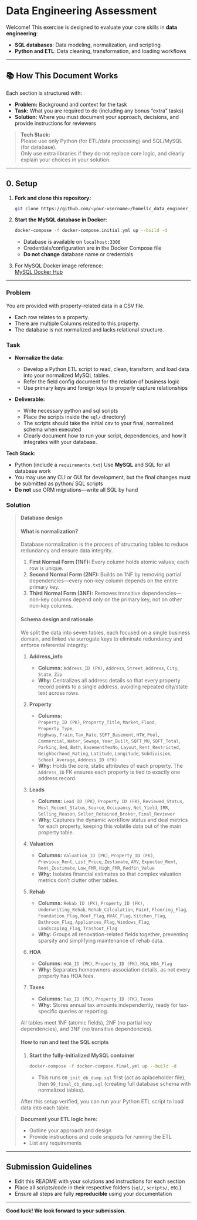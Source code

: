 # Data Engineering Assessment

Welcome! This exercise is designed to evaluate your core skills in **data engineering**:

- **SQL databases**: Data modeling, normalization, and scripting
- **Python and ETL**: Data cleaning, transformation, and loading workflows

---

## 📚 How This Document Works

Each section is structured with:

- **Problem:** Background and context for the task
- **Task:** What you are required to do (including any bonus “extra” tasks)
- **Solution:** Where you must document your approach, decisions, and provide instructions for reviewers

> **Tech Stack:**  
> Please use only Python (for ETL/data processing) and SQL/MySQL (for database).  
> Only use extra libraries if they do not replace core logic, and clearly explain your choices in your solution.

---

## 0. Setup

1. **Fork and clone this repository:**
    ```bash
    git clone https://github.com/<your-username>/homellc_data_engineer_assessment_skeleton.git
    ```
2. **Start the MySQL database in Docker:**
    ```bash
    docker-compose -f docker-compose.initial.yml up --build -d
    ```
    - Database is available on `localhost:3306`
    - Credentials/configuration are in the Docker Compose file
    - **Do not change** database name or credentials

3. For MySQL Docker image reference:  
   [MySQL Docker Hub](https://hub.docker.com/_/mysql)

---

### Problem

You are provided with property-related data in a CSV file.
- Each row relates to a property.
- There are multiple Columns related to this property.
- The database is not normalized and lacks relational structure.


### Task

- **Normalize the data:**
  - Develop a Python ETL script to read, clean, transform, and load   data into your normalized MySQL tables.
  - Refer the field config document for the relation of business logic
  - Use primary keys and foreign keys to properly capture relationships

- **Deliverable:**
  - Write necessary python and sql scripts
  - Place the scripts inside the `sql/` directory)
  - The scripts should take the initial csv to your final, normalized schema when executed
  - Clearly document how to run your script, dependencies, and how it integrates with your database.

**Tech Stack:**  
- Python (include a `requirements.txt`)
Use **MySQL** and SQL for all database work  
- You may use any CLI or GUI for development, but the final changes must be submitted as python/ SQL scripts 
- **Do not** use ORM migrations—write all SQL by hand

### Solution

> **Database design**  
>
> #### What is normalization?  
> Database normalization is the process of structuring tables to reduce redundancy and ensure data integrity.  
> 1. **First Normal Form (1NF):** Every column holds atomic values; each row is unique.  
> 2. **Second Normal Form (2NF):** Builds on 1NF by removing partial dependencies—every non-key column depends on the entire primary key.  
> 3. **Third Normal Form (3NF):** Removes transitive dependencies—non-key columns depend only on the primary key, not on other non-key columns.  
>
> #### Schema design and rationale  
> We split the data into seven tables, each focused on a single business domain, and linked via surrogate keys to eliminate redundancy and enforce referential integrity:
>
> 1. **Address_info**  
>    - **Columns:** `Address_ID (PK)`, `Address`, `Street_Address`, `City`, `State`, `Zip`  
>    - **Why:** Centralizes all address details so that every property record points to a single address, avoiding repeated city/state text across rows.  
>
> 2. **Property**  
>    - **Columns:**  
>      `Property_ID (PK)`, `Property_Title`, `Market`, `Flood`, `Property_Type`,  
>      `Highway`, `Train`, `Tax_Rate`, `SQFT_Basement`, `HTW`, `Pool`,  
>      `Commercial`, `Water`, `Sewage`, `Year_Built`, `SQFT_MU`, `SQFT_Total`,  
>      `Parking`, `Bed`, `Bath`, `BasementYesNo`, `Layout`, `Rent_Restricted`,  
>      `Neighborhood_Rating`, `Latitude`, `Longitude`, `Subdivision`,  
>      `School_Average`, `Address_ID (FK)`  
>    - **Why:** Holds the core, static attributes of each property. The `Address_ID` FK ensures each property is tied to exactly one address record.  
>
> 3. **Leads**  
>    - **Columns:** `Lead_ID (PK)`, `Property_ID (FK)`, `Reviewed_Status`, `Most_Recent_Status`, `Source`, `Occupancy`, `Net_Yield`, `IRR`, `Selling_Reason`, `Seller_Retained_Broker`, `Final_Reviewer`  
>    - **Why:** Captures the dynamic workflow status and deal metrics for each property, keeping this volatile data out of the main property table.  
>
> 4. **Valuation**  
>    - **Columns:** `Valuation_ID (PK)`, `Property_ID (FK)`, `Previous_Rent`, `List_Price`, `Zestimate`, `ARV`, `Expected_Rent`, `Rent_Zestimate`, `Low_FMR`, `High_FMR`, `Redfin_Value`  
>    - **Why:** Isolates financial estimates so that complex valuation metrics don’t clutter other tables.  
>
> 5. **Rehab**  
>    - **Columns:** `Rehab_ID (PK)`, `Property_ID (FK)`, `Underwriting_Rehab`, `Rehab_Calculation`, `Paint`, `Flooring_Flag`, `Foundation_Flag`, `Roof_Flag`, `HVAC_Flag`, `Kitchen_Flag`, `Bathroom_Flag`, `Appliances_Flag`, `Windows_Flag`, `Landscaping_Flag`, `Trashout_Flag`  
>    - **Why:** Groups all renovation-related fields together, preventing sparsity and simplifying maintenance of rehab data.  
>
> 6. **HOA**  
>    - **Columns:** `HOA_ID (PK)`, `Property_ID (FK)`, `HOA`, `HOA_Flag`  
>    - **Why:** Separates homeowners-association details, as not every property has HOA fees.  
>
> 7. **Taxes**  
>    - **Columns:** `Tax_ID (PK)`, `Property_ID (FK)`, `Taxes`  
>    - **Why:** Stores annual tax amounts independently, ready for tax-specific queries or reporting.  
>
> All tables meet 1NF (atomic fields), 2NF (no partial key dependencies), and 3NF (no transitive dependencies).  
>
> #### How to run and test the SQL scripts  
> 1. **Start the fully-initialized MySQL container**  
>    ```bash
>    docker-compose -f docker-compose.final.yml up --build -d
>    ```  
>    - This runs `00_init_db_dump.sql` first (act as aplaceholder file), then `99_final_db_dump.sql` (creating full database schema with normalized tables).  
>
>
> After this setup verified, you can run your Python ETL script to load data into each table.  

> **Document your ETL logic here:**  
> - Outline your approach and design  
> - Provide instructions and code snippets for running the ETL  
> - List any requirements

---

## Submission Guidelines

- Edit this README with your solutions and instructions for each section
- Place all scripts/code in their respective folders (`sql/`, `scripts/`, etc.)
- Ensure all steps are fully **reproducible** using your documentation

---

**Good luck! We look forward to your submission.**
